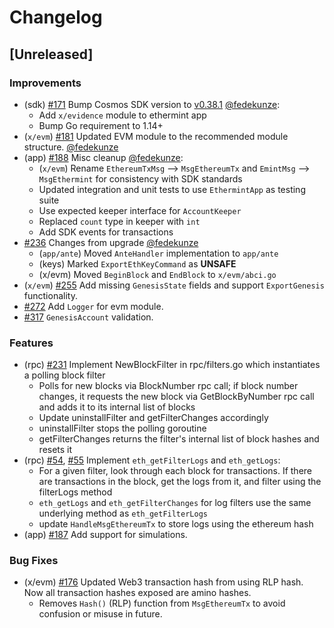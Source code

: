 <!--
Guiding Principles:

Changelogs are for humans, not machines.
There should be an entry for every single version.
The same types of changes should be grouped.
Versions and sections should be linkable.
The latest version comes first.
The release date of each version is displayed.
Mention whether you follow Semantic Versioning.

Usage:

Change log entries are to be added to the Unreleased section under the
appropriate stanza (see below). Each entry should ideally include a tag and
the Github issue reference in the following format:

* (<tag>) \#<issue-number> message

The issue numbers will later be link-ified during the release process so you do
not have to worry about including a link manually, but you can if you wish.

Types of changes (Stanzas):

"Features" for new features.
"Improvements" for changes in existing functionality.
"Deprecated" for soon-to-be removed features.
"Bug Fixes" for any bug fixes.
"Client Breaking" for breaking CLI commands and REST routes used by end-users.
"API Breaking" for breaking exported APIs used by developers building on SDK.
"State Machine Breaking" for any changes that result in a different AppState given same genesisState and txList.

Ref: https://keepachangelog.com/en/1.0.0/
-->

# Changelog

## [Unreleased]

### Improvements

* (sdk) [\#171](https://github.com/ChainSafe/ethermint/issues/177) Bump Cosmos SDK version to [v0.38.1](https://github.com/cosmos/cosmos-sdk/releases/tag/v0.38.1) [@fedekunze](https://github.com/fedekunze):
  * Add `x/evidence` module to ethermint app
  * Bump Go requirement to 1.14+
* (`x/evm`) [\#181](https://github.com/ChainSafe/ethermint/issues/181) Updated EVM module to the recommended module structure. [@fedekunze](https://github.com/fedekunze)
* (app) [\#188](https://github.com/ChainSafe/ethermint/issues/186)  Misc cleanup [@fedekunze](https://github.com/fedekunze):
  * (`x/evm`) Rename `EthereumTxMsg` --> `MsgEthereumTx` and `EmintMsg` --> `MsgEthermint` for consistency with SDK standards
  * Updated integration and unit tests to use `EthermintApp` as testing suite
  * Use expected keeper interface for `AccountKeeper`
  * Replaced `count` type in keeper with `int`
  * Add SDK events for transactions
* [\#236](https://github.com/ChainSafe/ethermint/pull/236) Changes from upgrade [@fedekunze](https://github.com/fedekunze)
  * (`app/ante`) Moved `AnteHandler` implementation to `app/ante`
  * (keys) Marked `ExportEthKeyCommand` as **UNSAFE**
  * (x/evm) Moved `BeginBlock` and `EndBlock` to `x/evm/abci.go`
* (`x/evm`) [\#255](https://github.com/ChainSafe/ethermint/pull/255) Add missing `GenesisState` fields and support `ExportGenesis` functionality.
* [\#272](https://github.com/ChainSafe/ethermint/pull/272) Add `Logger` for evm module.
* [\#317](https://github.com/ChainSafe/ethermint/pull/317) `GenesisAccount` validation.

### Features

* (rpc) [\#231](https://github.com/ChainSafe/ethermint/issues/231) Implement NewBlockFilter in rpc/filters.go which instantiates a polling block filter
  * Polls for new blocks via BlockNumber rpc call; if block number changes, it requests the new block via GetBlockByNumber rpc call and adds it to its internal list of blocks
  * Update uninstallFilter and getFilterChanges accordingly
  * uninstallFilter stops the polling goroutine
  * getFilterChanges returns the filter's internal list of block hashes and resets it
* (rpc) [\#54](https://github.com/ChainSafe/ethermint/issues/54), [\#55](https://github.com/ChainSafe/ethermint/issues/55)
  Implement `eth_getFilterLogs` and `eth_getLogs`:
  * For a given filter, look through each block for transactions. If there are transactions in the block, get the logs from it, and filter using the filterLogs method
  * `eth_getLogs` and `eth_getFilterChanges` for log filters use the same underlying method as `eth_getFilterLogs`
  * update `HandleMsgEthereumTx` to store logs using the ethereum hash
* (app) [\#187](https://github.com/ChainSafe/ethermint/issues/187) Add support for simulations.

### Bug Fixes

* (x/evm) [\#176](https://github.com/ChainSafe/ethermint/issues/176) Updated Web3 transaction hash from using RLP hash. Now all transaction hashes exposed are amino hashes.
  * Removes `Hash()` (RLP) function from `MsgEthereumTx` to avoid confusion or misuse in future.

